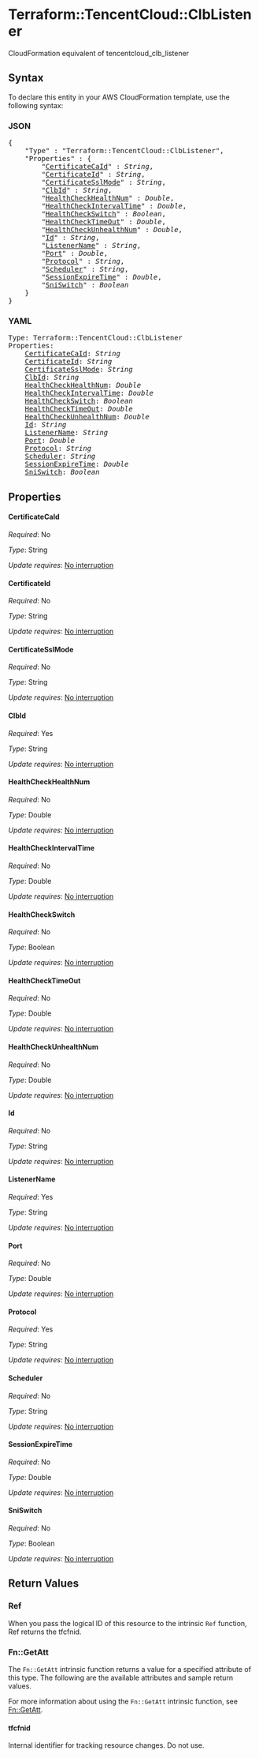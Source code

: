 # Terraform::TencentCloud::ClbListener

CloudFormation equivalent of tencentcloud_clb_listener

## Syntax

To declare this entity in your AWS CloudFormation template, use the following syntax:

### JSON

<pre>
{
    "Type" : "Terraform::TencentCloud::ClbListener",
    "Properties" : {
        "<a href="#certificatecaid" title="CertificateCaId">CertificateCaId</a>" : <i>String</i>,
        "<a href="#certificateid" title="CertificateId">CertificateId</a>" : <i>String</i>,
        "<a href="#certificatesslmode" title="CertificateSslMode">CertificateSslMode</a>" : <i>String</i>,
        "<a href="#clbid" title="ClbId">ClbId</a>" : <i>String</i>,
        "<a href="#healthcheckhealthnum" title="HealthCheckHealthNum">HealthCheckHealthNum</a>" : <i>Double</i>,
        "<a href="#healthcheckintervaltime" title="HealthCheckIntervalTime">HealthCheckIntervalTime</a>" : <i>Double</i>,
        "<a href="#healthcheckswitch" title="HealthCheckSwitch">HealthCheckSwitch</a>" : <i>Boolean</i>,
        "<a href="#healthchecktimeout" title="HealthCheckTimeOut">HealthCheckTimeOut</a>" : <i>Double</i>,
        "<a href="#healthcheckunhealthnum" title="HealthCheckUnhealthNum">HealthCheckUnhealthNum</a>" : <i>Double</i>,
        "<a href="#id" title="Id">Id</a>" : <i>String</i>,
        "<a href="#listenername" title="ListenerName">ListenerName</a>" : <i>String</i>,
        "<a href="#port" title="Port">Port</a>" : <i>Double</i>,
        "<a href="#protocol" title="Protocol">Protocol</a>" : <i>String</i>,
        "<a href="#scheduler" title="Scheduler">Scheduler</a>" : <i>String</i>,
        "<a href="#sessionexpiretime" title="SessionExpireTime">SessionExpireTime</a>" : <i>Double</i>,
        "<a href="#sniswitch" title="SniSwitch">SniSwitch</a>" : <i>Boolean</i>
    }
}
</pre>

### YAML

<pre>
Type: Terraform::TencentCloud::ClbListener
Properties:
    <a href="#certificatecaid" title="CertificateCaId">CertificateCaId</a>: <i>String</i>
    <a href="#certificateid" title="CertificateId">CertificateId</a>: <i>String</i>
    <a href="#certificatesslmode" title="CertificateSslMode">CertificateSslMode</a>: <i>String</i>
    <a href="#clbid" title="ClbId">ClbId</a>: <i>String</i>
    <a href="#healthcheckhealthnum" title="HealthCheckHealthNum">HealthCheckHealthNum</a>: <i>Double</i>
    <a href="#healthcheckintervaltime" title="HealthCheckIntervalTime">HealthCheckIntervalTime</a>: <i>Double</i>
    <a href="#healthcheckswitch" title="HealthCheckSwitch">HealthCheckSwitch</a>: <i>Boolean</i>
    <a href="#healthchecktimeout" title="HealthCheckTimeOut">HealthCheckTimeOut</a>: <i>Double</i>
    <a href="#healthcheckunhealthnum" title="HealthCheckUnhealthNum">HealthCheckUnhealthNum</a>: <i>Double</i>
    <a href="#id" title="Id">Id</a>: <i>String</i>
    <a href="#listenername" title="ListenerName">ListenerName</a>: <i>String</i>
    <a href="#port" title="Port">Port</a>: <i>Double</i>
    <a href="#protocol" title="Protocol">Protocol</a>: <i>String</i>
    <a href="#scheduler" title="Scheduler">Scheduler</a>: <i>String</i>
    <a href="#sessionexpiretime" title="SessionExpireTime">SessionExpireTime</a>: <i>Double</i>
    <a href="#sniswitch" title="SniSwitch">SniSwitch</a>: <i>Boolean</i>
</pre>

## Properties

#### CertificateCaId

_Required_: No

_Type_: String

_Update requires_: [No interruption](https://docs.aws.amazon.com/AWSCloudFormation/latest/UserGuide/using-cfn-updating-stacks-update-behaviors.html#update-no-interrupt)

#### CertificateId

_Required_: No

_Type_: String

_Update requires_: [No interruption](https://docs.aws.amazon.com/AWSCloudFormation/latest/UserGuide/using-cfn-updating-stacks-update-behaviors.html#update-no-interrupt)

#### CertificateSslMode

_Required_: No

_Type_: String

_Update requires_: [No interruption](https://docs.aws.amazon.com/AWSCloudFormation/latest/UserGuide/using-cfn-updating-stacks-update-behaviors.html#update-no-interrupt)

#### ClbId

_Required_: Yes

_Type_: String

_Update requires_: [No interruption](https://docs.aws.amazon.com/AWSCloudFormation/latest/UserGuide/using-cfn-updating-stacks-update-behaviors.html#update-no-interrupt)

#### HealthCheckHealthNum

_Required_: No

_Type_: Double

_Update requires_: [No interruption](https://docs.aws.amazon.com/AWSCloudFormation/latest/UserGuide/using-cfn-updating-stacks-update-behaviors.html#update-no-interrupt)

#### HealthCheckIntervalTime

_Required_: No

_Type_: Double

_Update requires_: [No interruption](https://docs.aws.amazon.com/AWSCloudFormation/latest/UserGuide/using-cfn-updating-stacks-update-behaviors.html#update-no-interrupt)

#### HealthCheckSwitch

_Required_: No

_Type_: Boolean

_Update requires_: [No interruption](https://docs.aws.amazon.com/AWSCloudFormation/latest/UserGuide/using-cfn-updating-stacks-update-behaviors.html#update-no-interrupt)

#### HealthCheckTimeOut

_Required_: No

_Type_: Double

_Update requires_: [No interruption](https://docs.aws.amazon.com/AWSCloudFormation/latest/UserGuide/using-cfn-updating-stacks-update-behaviors.html#update-no-interrupt)

#### HealthCheckUnhealthNum

_Required_: No

_Type_: Double

_Update requires_: [No interruption](https://docs.aws.amazon.com/AWSCloudFormation/latest/UserGuide/using-cfn-updating-stacks-update-behaviors.html#update-no-interrupt)

#### Id

_Required_: No

_Type_: String

_Update requires_: [No interruption](https://docs.aws.amazon.com/AWSCloudFormation/latest/UserGuide/using-cfn-updating-stacks-update-behaviors.html#update-no-interrupt)

#### ListenerName

_Required_: Yes

_Type_: String

_Update requires_: [No interruption](https://docs.aws.amazon.com/AWSCloudFormation/latest/UserGuide/using-cfn-updating-stacks-update-behaviors.html#update-no-interrupt)

#### Port

_Required_: No

_Type_: Double

_Update requires_: [No interruption](https://docs.aws.amazon.com/AWSCloudFormation/latest/UserGuide/using-cfn-updating-stacks-update-behaviors.html#update-no-interrupt)

#### Protocol

_Required_: Yes

_Type_: String

_Update requires_: [No interruption](https://docs.aws.amazon.com/AWSCloudFormation/latest/UserGuide/using-cfn-updating-stacks-update-behaviors.html#update-no-interrupt)

#### Scheduler

_Required_: No

_Type_: String

_Update requires_: [No interruption](https://docs.aws.amazon.com/AWSCloudFormation/latest/UserGuide/using-cfn-updating-stacks-update-behaviors.html#update-no-interrupt)

#### SessionExpireTime

_Required_: No

_Type_: Double

_Update requires_: [No interruption](https://docs.aws.amazon.com/AWSCloudFormation/latest/UserGuide/using-cfn-updating-stacks-update-behaviors.html#update-no-interrupt)

#### SniSwitch

_Required_: No

_Type_: Boolean

_Update requires_: [No interruption](https://docs.aws.amazon.com/AWSCloudFormation/latest/UserGuide/using-cfn-updating-stacks-update-behaviors.html#update-no-interrupt)

## Return Values

### Ref

When you pass the logical ID of this resource to the intrinsic `Ref` function, Ref returns the tfcfnid.

### Fn::GetAtt

The `Fn::GetAtt` intrinsic function returns a value for a specified attribute of this type. The following are the available attributes and sample return values.

For more information about using the `Fn::GetAtt` intrinsic function, see [Fn::GetAtt](https://docs.aws.amazon.com/AWSCloudFormation/latest/UserGuide/intrinsic-function-reference-getatt.html).

#### tfcfnid

Internal identifier for tracking resource changes. Do not use.

